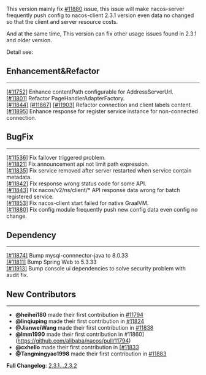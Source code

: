 This version mainly fix [#11880](https://github.com/alibaba/nacos/issues/11880) issue, this issue will make nacos-server frequently push config to nacos-client 2.3.1 version even data no changed so that the client and server resource costs.

And at the same time, This version can fix other usage issues found in 2.3.1 and older version.

Detail see:

## Enhancement&Refactor

---

[[#11752]](https://github.com/alibaba/nacos/issues/11752) Enhance contentPath configurable for AddressServerUrl.  
[[#11801]](https://github.com/alibaba/nacos/issues/11752) Refactor PageHandlerAdapterFactory.  
[[#11844]](https://github.com/alibaba/nacos/issues/11752) [[#11867]](https://github.com/alibaba/nacos/issues/11752) [[#11903]](https://github.com/alibaba/nacos/issues/11752) Refactor connection and client labels content.  
[[#11895]](https://github.com/alibaba/nacos/issues/11752) Enhance response for register service instance for non-connected connection.

## BugFix

---

[[#11536]](https://github.com/alibaba/nacos/issues/11752) Fix failover triggered problem.  
[[#11821]](https://github.com/alibaba/nacos/issues/11752) Fix announcement api not limit path expression.  
[[#11835]](https://github.com/alibaba/nacos/issues/11752) Fix service removed after server restarted when service contain metadata.  
[[#11842]](https://github.com/alibaba/nacos/issues/11752) Fix response wrong status code for some API.  
[[#11843]](https://github.com/alibaba/nacos/issues/11752) Fix nacos/v2/ns/client/* API response data wrong for batch registered service.  
[[#11853]](https://github.com/alibaba/nacos/issues/11752) Fix nacos-client start failed for native GraalVM.  
[[#11880]](https://github.com/alibaba/nacos/issues/11752) Fix config module frequently push new config data even config no change.  

## Dependency

---

[[#11874]](https://github.com/alibaba/nacos/issues/11752) Bump mysql-connnector-java to 8.0.33  
[[#11811]](https://github.com/alibaba/nacos/issues/11752) Bump Spring Web to 5.3.33  
[[#11913]](https://github.com/alibaba/nacos/issues/11752) Bump console ui dependencies to solve security problem with audit fix.  

## New Contributors

---

* **@heihei180** made their first contribution in [#11794](https://github.com/alibaba/nacos/pull/11794)  
* **@linqiuping** made their first contribution in [#11824](https://github.com/alibaba/nacos/pull/11794)
* **@JianweiWang** made their first contribution in [#11838](https://github.com/alibaba/nacos/pull/11794)
* **@lmm1990** made their first contribution in #11860](https://github.com/alibaba/nacos/pull/11794)
* **@cxhello** made their first contribution in [[#11833](https://github.com/alibaba/nacos/pull/11794)
* **@Tangmingyao1998** made their first contribution in [#11883](https://github.com/alibaba/nacos/pull/11794)


**Full Changelog**: [2.3.1...2.3.2](https://github.com/alibaba/nacos/compare/2.3.1...2.3.2)
